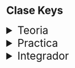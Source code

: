 # Clase Keys

<details>
<summary style="font-size:28px">Teoria</summary>

---

Lee la siguiente documentacion:

- [Renderizando Listas](https://react.dev/learn/rendering-lists#)

- Lee [esta diapositiva](https://docs.google.com/presentation/d/1CjDsfNcOu15MUIh1BiIe5bZt6mZGo7ynH8QvhcYTGBM/edit?usp=sharing) para tener una mejor idea.

Comienza a leer el archivo `App.jsx`, intenta entender el flujo de renderizado, el funcionamiento, y como se relacionan los componentes entre si.

- Observa como usamos `.map` para renderizar una lista de elementos.

- Analiza que pasa cuando no le pasamos una `key` a un elemento de una lista.

- Recuerda las dos reglas de las `keys`:

  - Deben ser unicas entre los elementos de la lista.

  - Deben ser estables en el tiempo.

    - Esto no podremos entenderlo hasta que veamos el ciclo de vida de los componentes. Pero piensa en que pasa si cambiamos el orden de los elementos de la lista, o si agregamos o quitamos uno.

---

Si quieres, puedes ver el ejercicio con el que trabajaremos durante la clase [aqui](/src/clases/06-keys/teoria/App.jsx)
</details>
<details>
<summary style="font-size:28px">Practica</summary>

---

Muestra las siguiente lista de elementos utilizando el metodo map. Intenta utilizar la key que consideras mas apropiada en cada caso.

1. Muestra la lista de productos con su nombre, precio y descripcion

    - usa la siguiente [data](/src/fakeApi/products.json)

2. Muestra la lista de links que muestren el nombre del usuario y redirijan a `https://twitter.com/${account}`

    - usa la siguiente [data](/src/fakeApi/accounts.json)

3. Muestra la lista de usuarios con su apodo, y la lista de sus mascotas con el formato `${nombre} (${edad}): ${color}`

    - usa la siguiente [data](/src/fakeApi/users.json)

4. Crea un componente ProductCard, que se encargue de mostrar un producto de la misma forma que en el paso 1, pero con un boton adicional para agregar el producto al chango.

    - Agregale una prop a ProductCard `onAddToCart` que reciba una funcion que se llamara cuando se clicke en el boton de agregar.

    - Utiliza este nuevo componente dentro del map de productos en tu App.

    - Crea una funcion en App que reciba un id como parametro y muestre **por consola** que se agrego un producto al carrito (sin funcionalidad), e indique su id.

    - Enviale esta funcion como prop a ProductCard

---

Puedes ver la resolucion [aqui](/src/clases/06-keys/practica/App.jsx)
</details>
<details>
<summary style="font-size:28px">Integrador</summary>
WIP: come later
</details>